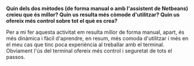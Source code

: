 **Quin dels dos mètodes (de forma manual o amb l'assistent de Netbeans) creieu que és millor? Quin us resulta més còmode d'utilitzar? Quin us ofereix més control sobre tot el què es crea?**

Per a mi fer aquesta activitat em resulta millor de forma manual, apart, és més dinàmica i fàcil d'aprendre, en resum, més comoda d'utilitzar i més en el meu cas que tinc poca experiència al treballar amb el terminal. Obviament l'ús del terminal ofereix més control i seguretat de tots el passos. 
